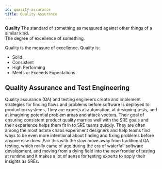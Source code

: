 ```yaml
---
id: quality-assurance
title: Quality Assurance
---
```


**Quality**
The standard of something as measured against other things of a similar kind.  
The degree of excellence of something.  

Quality is the measure of excellence. Quality is:  

- Solid
- Consistent
- High Performing
- Meets or Exceeds Expectations

## Quality Assurance and Test Engineering

Quality assurance (QA) and testing engineers create and implement strategies for finding flaws and problems before software is deployed to production systems. They are experts at automation, at designing tests, and at imagining potential problem areas and attack vectors. Their goal of ensuring consistent product quality marries well with the SRE goals and their experience helps them fit in to SRE teams quickly. They are often among the most astute chaos experiment designers and help teams find ways to be even more intentional about finding and fixing problems before anyone else does. Pair this with the slow move away from traditional QA testing, which really came of age during the era of waterfall software development, and moving from a dying field into the new frontier of testing at runtime and it makes a lot of sense for testing experts to apply their insights as SREs.  
